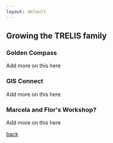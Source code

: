 ```yaml
---
layout: default
---
```


## Growing the TRELIS family

### Golden Compass
Add more on this here

### GIS Connect
Add more on this here

### Marcela and Flor's Workshop?
Add more on this here

[back](./)

